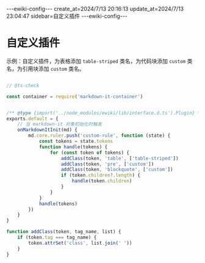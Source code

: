 ---ewiki-config---
create_at=2024/7/13 20:16:13
update_at=2024/7/13 23:04:47
sidebar=自定义插件
---ewiki-config---


 
# 自定义插件 

示例：自定义插件，为表格添加 `table-striped` 类名，为代码块添加 `custom` 类名，为引用块添加 `custom` 类名。

```js

// @ts-check

const container = require('markdown-it-container')


/** @type {import('../node_modules/ewiki/lib/interface.d.ts').Plugin} */
exports.default = {
    // 当 markdown-it 对象初始化时触发
    onMarkdownItInit(md) {
        md.core.ruler.push('custom-rule', function (state) {
            const tokens = state.tokens
            function handle(tokens) {
                for (const token of tokens) {
                    addClass(token, 'table', ['table-striped'])
                    addClass(token, 'pre', ['custom'])
                    addClass(token, 'blockquote', ['custom'])
                    if (token.children?.length) {
                        handle(token.children)
                    }
                }
            }
            handle(tokens)
        })
    }
}

function addClass(token, tag_name, list) {
    if (token.tag === tag_name) {
        token.attrSet('class', list.join(' '))
    }
}

```
